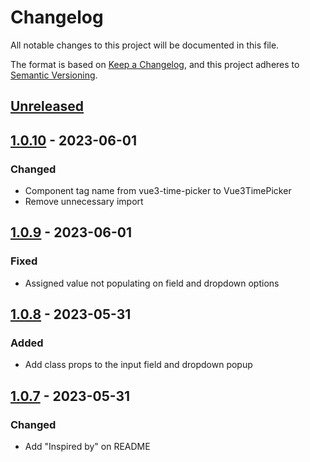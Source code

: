 # Changelog

All notable changes to this project will be documented in this file.

The format is based on [Keep a Changelog](https://keepachangelog.com/en/1.1.0/),
and this project adheres to [Semantic Versioning](https://semver.org/spec/v2.0.0.html).

## [Unreleased]

## [1.0.10] - 2023-06-01

### Changed

- Component tag name from vue3-time-picker to Vue3TimePicker
- Remove unnecessary import

## [1.0.9] - 2023-06-01

### Fixed

- Assigned value not populating on field and dropdown options

## [1.0.8] - 2023-05-31

### Added

- Add class props to the input field and dropdown popup

## [1.0.7] - 2023-05-31

### Changed

- Add "Inspired by" on README

[unreleased]: https://github.com/markandrewkato/vue3-time-picker-plugin/compare/v1.0.10...HEAD
[1.0.10]: https://github.com/markandrewkato/vue3-time-picker-plugin/compare/v1.0.9...v1.0.10
[1.0.9]: https://github.com/markandrewkato/vue3-time-picker-plugin/compare/v1.0.8...v1.0.9
[1.0.8]: https://github.com/markandrewkato/vue3-time-picker-plugin/compare/v1.0.7...v1.0.8
[1.0.7]: https://github.com/markandrewkato/vue3-time-picker-plugin/releases/tag/v0.0.1
